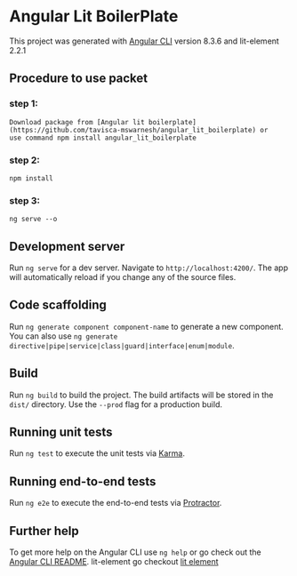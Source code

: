 # Angular Lit BoilerPlate

This project was generated with [Angular CLI](https://github.com/angular/angular-cli) version 8.3.6 and lit-element 2.2.1

## Procedure to use packet
### step 1:
    Download package from [Angular lit boilerplate](https://github.com/tavisca-mswarnesh/angular_lit_boilerplate) or
    use command npm install angular_lit_boilerplate
### step 2:
    npm install
### step 3:
    ng serve --o

## Development server

Run `ng serve` for a dev server. Navigate to `http://localhost:4200/`. The app will automatically reload if you change any of the source files.

## Code scaffolding

Run `ng generate component component-name` to generate a new component. You can also use `ng generate directive|pipe|service|class|guard|interface|enum|module`.

## Build

Run `ng build` to build the project. The build artifacts will be stored in the `dist/` directory. Use the `--prod` flag for a production build.

## Running unit tests

Run `ng test` to execute the unit tests via [Karma](https://karma-runner.github.io).

## Running end-to-end tests

Run `ng e2e` to execute the end-to-end tests via [Protractor](http://www.protractortest.org/).

## Further help

To get more help on the 
Angular CLI use `ng help` or go check out the [Angular CLI README](https://github.com/angular/angular-cli/blob/master/README.md).
lit-element go checkout [lit element](https://lit-element.polymer-project.org/)
